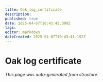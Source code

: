 ```yaml
---
title: Oak_log_certificate
description: 
published: true
date: 2025-04-07T10:43:43.399Z
tags: 
editor: markdown
dateCreated: 2025-04-07T10:43:41.192Z
---
```


# Oak log certificate

*This page was auto-generated from structure.*